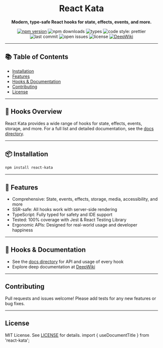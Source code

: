 
<div align="center">
  <h1>React Kata</h1>
  <p><strong>Modern, type-safe React hooks for state, effects, events, and more.</strong></p>
  <p>
    <a href="https://www.npmjs.com/package/react-kata"><img src="https://img.shields.io/npm/v/react-kata?style=flat-square" alt="npm version" /></a>
    <img src="https://img.shields.io/npm/dm/react-kata?style=flat-square" alt="npm downloads" />
    <img src="https://img.shields.io/npm/types/react-kata?style=flat-square" alt="types" />
    <img src="https://img.shields.io/badge/code_style-prettier-ff69b4?style=flat-square" alt="code style: prettier" />
    <img src="https://img.shields.io/github/last-commit/dayvster/react-kit?style=flat-square" alt="last commit" />
    <img src="https://img.shields.io/github/issues/dayvster/react-kit?style=flat-square" alt="open issues" />
    <img src="https://img.shields.io/github/license/dayvster/react-kit?style=flat-square" alt="license" />
    <a href="https://deepwiki.com/dayvster/react-kata/1-overview"><img src="https://img.shields.io/badge/docs-deepwiki-blue?style=flat-square" alt="DeepWiki" /></a>
  </p>
</div>

---


## 📚 Table of Contents

- [Installation](#installation)
- [Features](#features)
- [Hooks & Documentation](#hooks--documentation)
- [Contributing](#contributing)
- [License](#license)

---



## 🧩 Hooks Overview

React Kata provides a wide range of hooks for state, effects, events, storage, and more. For a full list and detailed documentation, see the [docs directory](./docs/).

---


## 📦 Installation

```bash
npm install react-kata
```

---

## 🚀 Features

- Comprehensive: State, events, effects, storage, media, accessibility, and more
- SSR-safe: All hooks work with server-side rendering
- TypeScript: Fully typed for safety and IDE support
- Tested: 100% coverage with Jest & React Testing Library
- Ergonomic APIs: Designed for real-world usage and developer happiness

---

## 🧩 Hooks & Documentation

- See the [docs directory](./docs/) for API and usage of every hook
- Explore deep documentation at [DeepWiki](https://deepwiki.com/dayvster/react-kata/1-overview)

---

## Contributing

Pull requests and issues welcome! Please add tests for any new features or bug fixes.

---

## License

MIT License. See [LICENSE](./LICENSE) for details.
import { useDocumentTitle } from 'react-kata';
